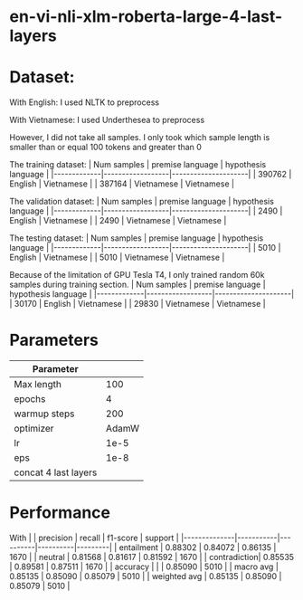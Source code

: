 # en-vi-nli-xlm-roberta-large-4-last-layers

# Dataset:
With English: I used NLTK to preprocess

With Vietnamese: I used Underthesea to preprocess

However, I did not take all samples. I only took which sample length is smaller than or equal 100 tokens and greater than 0

The training dataset:
| Num samples | premise language | hypothesis language |
|-------------|------------------|---------------------|
| 390762      | English          | Vietnamese          |
| 387164      | Vietnamese       | Vietnamese          |

The validation dataset:
| Num samples | premise language | hypothesis language |
|-------------|------------------|---------------------|
| 2490        | English          | Vietnamese          |
| 2490        | Vietnamese       | Vietnamese          |

The testing dataset:
| Num samples | premise language | hypothesis language |
|-------------|------------------|---------------------|
| 5010        | English          | Vietnamese          |
| 5010        | Vietnamese       | Vietnamese          |

Because of the limitation of GPU Tesla T4, I only trained random 60k samples during training section.
| Num samples | premise language | hypothesis language |
|-------------|------------------|---------------------|
| 30170       | English          | Vietnamese          |
| 29830       | Vietnamese       | Vietnamese          |

# Parameters

| Parameter               |                        |
|-------------------------|------------------------|
| Max length              | 100                    |
| epochs                  | 4                      |
| warmup steps            | 200                    |
| optimizer               | AdamW                  |
| lr                      | 1e-5                   |
| eps                     | 1e-8                   |
| concat 4 last layers                             |

# Performance
With 
|              | precision | recall   | f1-score | support |
|--------------|-----------|----------|----------|---------|
| entailment   | 0.88302   | 0.84072  | 0.86135  | 1670    |
| neutral      | 0.81568   | 0.81617  | 0.81592  | 1670    |
| contradiction| 0.85535   | 0.89581  | 0.87511  | 1670    |
| accuracy     |           |          | 0.85090  | 5010    |
| macro avg    | 0.85135   | 0.85090  | 0.85079  | 5010    |
| weighted avg | 0.85135   | 0.85090  | 0.85079  | 5010    |
